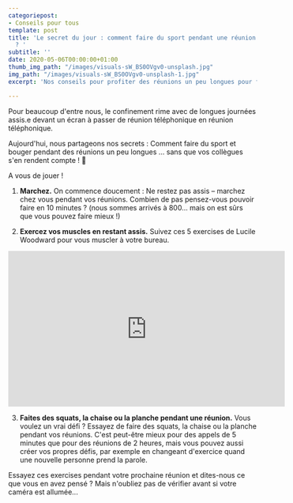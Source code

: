 ```yaml
---
categoriepost:
- Conseils pour tous
template: post
title: 'Le secret du jour : comment faire du sport pendant une réunion téléphonique
  ? '
subtitle: ''
date: 2020-05-06T00:00:00+01:00
thumb_img_path: "/images/visuals-sW_BS0OVgv0-unsplash.jpg"
img_path: "/images/visuals-sW_BS0OVgv0-unsplash-1.jpg"
excerpt: 'Nos conseils pour profiter des réunions un peu longues pour faire du sport... '

---
```

Pour beaucoup d'entre nous, le confinement rime avec de longues journées assis.e devant un écran à passer de réunion téléphonique en réunion téléphonique. 

Aujourd'hui, nous partageons nos secrets  : Comment faire du sport et bouger pendant des réunions un peu longues ... sans que vos collègues s'en rendent compte ! 🤫

A vous de jouer !

1. **Marchez.** On commence doucement : Ne restez pas assis – marchez chez vous pendant vos réunions. Combien de pas pensez-vous pouvoir faire en 10 minutes ? (nous sommes arrivés à 800... mais on est sûrs que vous pouvez faire mieux !)

    
2. **Exercez vos muscles en restant assis.** Suivez ces 5 exercises de Lucile Woodward pour vous muscler à votre bureau. 

<body>
<iframe width="560" height="315" src="https://www.youtube.com/embed/CJlf9EQ5ZZM" frameborder="0" allow="accelerometer; autoplay; encrypted-media; gyroscope; picture-in-picture" allowfullscreen></iframe>
</body>

3. **Faites des squats, la chaise ou la planche pendant une réunion.** Vous voulez un vrai défi ?  Essayez de faire des squats, la chaise ou la planche pendant vos réunions. C'est peut-être mieux pour des appels de 5 minutes que pour des réunions de 2 heures, mais vous pouvez aussi créer vos propres défis, par exemple en changeant d'exercice quand une nouvelle personne prend la parole.

Essayez ces exercises pendant votre prochaine réunion et dites-nous ce que vous en avez pensé ? Mais n'oubliez pas de vérifier avant si votre caméra est allumée... 